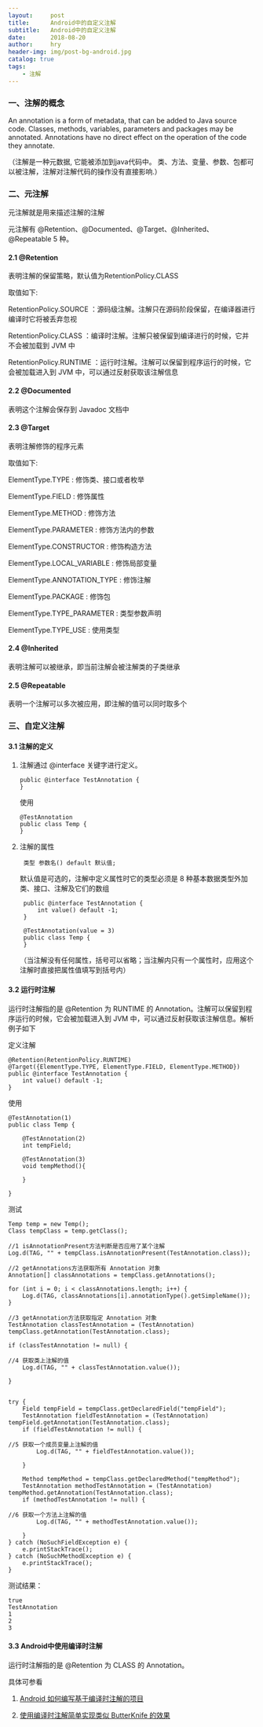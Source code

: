 ```yaml
---
layout:     post
title:      Android中的自定义注解
subtitle:   Android中的自定义注解
date:       2018-08-20
author:     hry
header-img: img/post-bg-android.jpg
catalog: true
tags:
    - 注解
---
```


### 一、注解的概念

An annotation is a form of metadata, that can be added to Java source code. Classes, methods, variables, parameters and packages may be annotated. Annotations have no direct effect on the operation of the code they annotate.

（注解是一种元数据, 它能被添加到java代码中。 类、方法、变量、参数、包都可以被注解，注解对注解代码的操作没有直接影响.）

### 二、元注解

元注解就是用来描述注解的注解

元注解有 @Retention、@Documented、@Target、@Inherited、@Repeatable 5 种。

#### 2.1 @Retention

表明注解的保留策略，默认值为RetentionPolicy.CLASS

取值如下:

RetentionPolicy.SOURCE ：源码级注解。注解只在源码阶段保留，在编译器进行编译时它将被丢弃忽视

RetentionPolicy.CLASS ：编译时注解。注解只被保留到编译进行的时候，它并不会被加载到 JVM 中

RetentionPolicy.RUNTIME ：运行时注解。注解可以保留到程序运行的时候，它会被加载进入到 JVM 中，可以通过反射获取该注解信息

#### 2.2 @Documented

表明这个注解会保存到 Javadoc 文档中

#### 2.3 @Target

表明注解修饰的程序元素

取值如下:

ElementType.TYPE : 修饰类、接口或者枚举

ElementType.FIELD : 修饰属性

ElementType.METHOD : 修饰方法

ElementType.PARAMETER : 修饰方法内的参数

ElementType.CONSTRUCTOR : 修饰构造方法

ElementType.LOCAL_VARIABLE : 修饰局部变量

ElementType.ANNOTATION_TYPE : 修饰注解

ElementType.PACKAGE : 修饰包

ElementType.TYPE_PARAMETER : 类型参数声明

ElementType.TYPE_USE : 使用类型

#### 2.4 @Inherited

表明注解可以被继承，即当前注解会被注解类的子类继承

#### 2.5 @Repeatable

表明一个注解可以多次被应用，即注解的值可以同时取多个

### 三、自定义注解

#### 3.1 注解的定义

1.  注解通过 @interface 关键字进行定义。
	
		public @interface TestAnnotation {
		}	
	
	
	使用
	
		@TestAnnotation
		public class Temp {
		}



2. 注解的属性

		类型 参数名() default 默认值;

	默认值是可选的，注解中定义属性时它的类型必须是 8 种基本数据类型外加 类、接口、注解及它们的数组
	

		public @interface TestAnnotation {
		    int value() default -1;
		}

		@TestAnnotation(value = 3)
		public class Temp {
		}


	（当注解没有任何属性，括号可以省略；当注解内只有一个属性时，应用这个注解时直接把属性值填写到括号内）

#### 3.2 运行时注解

运行时注解指的是 @Retention 为 RUNTIME 的 Annotation。注解可以保留到程序运行的时候，它会被加载进入到 JVM 中，可以通过反射获取该注解信息。解析例子如下

定义注解
	
	@Retention(RetentionPolicy.RUNTIME)
	@Target({ElementType.TYPE, ElementType.FIELD, ElementType.METHOD})
	public @interface TestAnnotation {
	    int value() default -1;
	}

使用

	@TestAnnotation(1)
	public class Temp {
	
	    @TestAnnotation(2)
	    int tempField;
	
	    @TestAnnotation(3)
	    void tempMethod(){
	
	    }
	
	}

测试

	Temp temp = new Temp();
    Class tempClass = temp.getClass();

	//1 isAnnotationPresent方法判断是否应用了某个注解
    Log.d(TAG, "" + tempClass.isAnnotationPresent(TestAnnotation.class));

	//2 getAnnotations方法获取所有 Annotation 对象
    Annotation[] classAnnotations = tempClass.getAnnotations();

    for (int i = 0; i < classAnnotations.length; i++) {
        Log.d(TAG, classAnnotations[i].annotationType().getSimpleName());
    }

	//3 getAnnotation方法获取指定 Annotation 对象
    TestAnnotation classTestAnnotation = (TestAnnotation) tempClass.getAnnotation(TestAnnotation.class);

    if (classTestAnnotation != null) {

	//4 获取类上注解的值
        Log.d(TAG, "" + classTestAnnotation.value());

    }


    try {
        Field tempField = tempClass.getDeclaredField("tempField");
        TestAnnotation fieldTestAnnotation = (TestAnnotation) tempField.getAnnotation(TestAnnotation.class);
        if (fieldTestAnnotation != null) {

	//5 获取一个成员变量上注解的值
            Log.d(TAG, "" + fieldTestAnnotation.value());

        }

        Method tempMethod = tempClass.getDeclaredMethod("tempMethod");
        TestAnnotation methodTestAnnotation = (TestAnnotation) tempMethod.getAnnotation(TestAnnotation.class);
        if (methodTestAnnotation != null) {

	//6 获取一个方法上注解的值
            Log.d(TAG, "" + methodTestAnnotation.value());

        }
    } catch (NoSuchFieldException e) {
        e.printStackTrace();
    } catch (NoSuchMethodException e) {
        e.printStackTrace();
    }


测试结果：

	true
	TestAnnotation
	1
	2
	3
	
#### 3.3 Android中使用编译时注解

运行时注解指的是 @Retention 为 CLASS 的 Annotation。

具体可参看 

1. [Android 如何编写基于编译时注解的项目](https://blog.csdn.net/lmj623565791/article/details/51931859#commentBox)

2. [使用编译时注解简单实现类似 ButterKnife 的效果](https://blog.csdn.net/u011240877/article/details/74490201)
